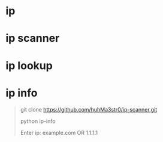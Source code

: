 # ip
# ip scanner
# ip lookup
# ip info

> git clone https://github.com/huhMa3str0/ip-scanner.git
>
> 
> python ip-info
>
> 
> Enter ip: example.com OR 1.1.1.1
